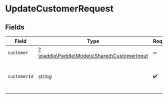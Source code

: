 # UpdateCustomerRequest


## Fields

| Field                                                                               | Type                                                                                | Required                                                                            | Description                                                                         | Example                                                                             |
| ----------------------------------------------------------------------------------- | ----------------------------------------------------------------------------------- | ----------------------------------------------------------------------------------- | ----------------------------------------------------------------------------------- | ----------------------------------------------------------------------------------- |
| `customer`                                                                          | [?\paddle\Paddle\Models\Shared\CustomerInput](../../Models/Shared/CustomerInput.md) | :heavy_minus_sign:                                                                  | N/A                                                                                 |                                                                                     |
| `customerId`                                                                        | *string*                                                                            | :heavy_check_mark:                                                                  | Paddle ID of the customer entity to work with.                                      | ctm_01gw1xk43eqy2rrf0cs93zvm6t                                                      |